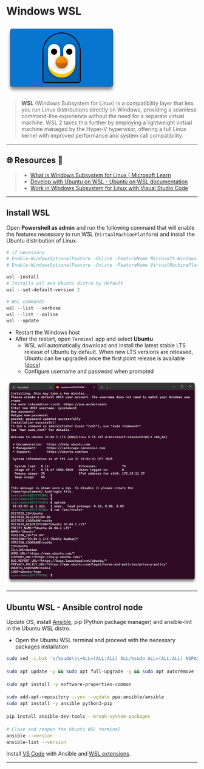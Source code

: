 # Windows WSL

![microsoft.com](.gitbook/assets/wsl.png)

> **WSL** (Windows Subsystem for Linux) is a compatibility layer that lets you run Linux distributions directly on Windows, providing a seamless command-line experience without the need for a separate virtual machine. WSL 2 takes this further by employing a lightweight virtual machine managed by the Hyper-V hypervisor, offering a full Linux kernel with improved performance and system call compatibility.

---

## 🌐 Resources 🔗

> - [What is Windows Subsystem for Linux | Microsoft Learn](https://learn.microsoft.com/en-us/windows/wsl/about)
> - [Develop with Ubuntu on WSL - Ubuntu on WSL documentation](https://documentation.ubuntu.com/wsl/en/latest/tutorials/develop-with-ubuntu-wsl/)
> - [Work in Windows Subsystem for Linux with Visual Studio Code](https://code.visualstudio.com/docs/remote/wsl-tutorial)

---

## Install WSL

Open **Powershell as admin** and run the following command that will enable the features necessary to run WSL (`VirtualMachinePlatform`) and install the Ubuntu distribution of Linux.

```bash
# if necessary
# Enable-WindowsOptionalFeature -Online -FeatureName Microsoft-Windows-Subsystem-Linux
# Enable-WindowsOptionalFeature -Online -FeatureName VirtualMachinePlatform -NoRestart
```

```powershell
wsl -install
# Installs wsl and Ubuntu distro by default
wsl --set-default-version 2
```

```powershell
# WSL commands
wsl --list --verbose
wsl --list --online
wsl --update
```

- Restart the Windows host
- After the restart, open `Terminal` app and select **Ubuntu**
  - WSL will automatically download and install the latest stable LTS release of Ubuntu by default. When new LTS versions are released, Ubuntu can be upgraded once the first point release is available ([docs](https://documentation.ubuntu.com/wsl/en/latest/reference/distributions/))
  - Configure username and password when prompted


![Ubuntu on WSL](.gitbook/assets/2025-01-31_16-53-36_80.png)

---

## Ubuntu WSL - Ansible control node

Update OS, install [Ansible](https://docs.ansible.com/ansible/latest/installation_guide/installation_distros.html#installing-ansible-on-ubuntu), pip (Python package manager) and ansible-lint in the Ubuntu WSL distro.

- Open the Ubuntu WSL terminal and proceed with the necessary packages installation

```bash
sudo sed -i.bak 's/%sudo\s\+ALL=(ALL:ALL) ALL/%sudo ALL=(ALL:ALL) NOPASSWD: ALL/' /etc/sudoers

sudo apt update -y && sudo apt full-upgrade -y && sudo apt autoremove -y

sudo apt install -y software-properties-common

sudo add-apt-repository --yes --update ppa:ansible/ansible
sudo apt install -y ansible python3-pip 

pip install ansible-dev-tools --break-system-packages

# Close and reopen the Ubuntu WSL terminal
ansible --version
ansible-lint --version
```

Install [VS Code](https://code.visualstudio.com/) with Ansible and [WSL extensions](https://code.visualstudio.com/docs/remote/wsl-tutorial).

---

